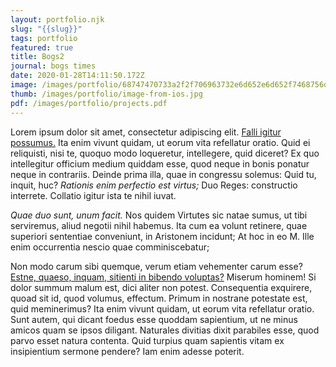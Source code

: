 ```yaml
---
layout: portfolio.njk
slug: "{{slug}}"
tags: portfolio
featured: true
title: Bogs2
journal: bogs times
date: 2020-01-28T14:11:50.172Z
image: /images/portfolio/68747470733a2f2f706963732e6d652e6d652f7468756d625f6769742d7265706f2d6769742d70756c6c2d6769742d6d657267652d636f6e666c6963742d67696c742d36323032333832312e706e67.png
thumb: /images/portfolio/image-from-ios.jpg
pdf: /images/portfolio/projects.pdf
---
```

Lorem ipsum dolor sit amet, consectetur adipiscing elit. [Falli igitur possumus.](http://loripsum.net/) Ita enim vivunt quidam, ut eorum vita refellatur oratio. Quid ei reliquisti, nisi te, quoquo modo loqueretur, intellegere, quid diceret? Ex quo intellegitur officium medium quiddam esse, quod neque in bonis ponatur neque in contrariis. Deinde prima illa, quae in congressu solemus: Quid tu, inquit, huc? *Rationis enim perfectio est virtus;* Duo Reges: constructio interrete. Collatio igitur ista te nihil iuvat.

*Quae duo sunt, unum facit.* Nos quidem Virtutes sic natae sumus, ut tibi serviremus, aliud negotii nihil habemus. Ita cum ea volunt retinere, quae superiori sententiae conveniunt, in Aristonem incidunt; At hoc in eo M. Ille enim occurrentia nescio quae comminiscebatur;

Non modo carum sibi quemque, verum etiam vehementer carum esse? [Estne, quaeso, inquam, sitienti in bibendo voluptas?](http://loripsum.net/) Miserum hominem! Si dolor summum malum est, dici aliter non potest. Consequentia exquirere, quoad sit id, quod volumus, effectum. Primum in nostrane potestate est, quid meminerimus? Ita enim vivunt quidam, ut eorum vita refellatur oratio. Sunt autem, qui dicant foedus esse quoddam sapientium, ut ne minus amicos quam se ipsos diligant. Naturales divitias dixit parabiles esse, quod parvo esset natura contenta. Quid turpius quam sapientis vitam ex insipientium sermone pendere? Iam enim adesse poterit.
